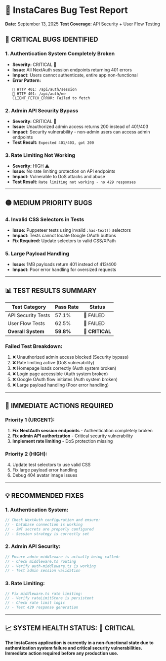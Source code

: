 # 🚨 InstaCares Bug Test Report
**Date:** September 13, 2025
**Test Coverage:** API Security + User Flow Testing

## 🔴 **CRITICAL BUGS IDENTIFIED**

### **1. Authentication System Completely Broken**
- **Severity:** CRITICAL 🚨
- **Issue:** All NextAuth session endpoints returning 401 errors
- **Impact:** Users cannot authenticate, entire app non-functional
- **Error Pattern:** 
  ```
  🔴 HTTP 401: /api/auth/session
  🔴 HTTP 401: /api/auth/me
  CLIENT_FETCH_ERROR: Failed to fetch
  ```

### **2. Admin API Security Bypass**
- **Severity:** CRITICAL 🚨  
- **Issue:** Unauthorized admin access returns 200 instead of 401/403
- **Impact:** Security vulnerability - non-admin users can access admin endpoints
- **Test Result:** `Expected 401/403, got 200`

### **3. Rate Limiting Not Working**
- **Severity:** HIGH ⚠️
- **Issue:** No rate limiting protection on API endpoints
- **Impact:** Vulnerable to DoS attacks and abuse
- **Test Result:** `Rate limiting not working - no 429 responses`

---

## 🟡 **MEDIUM PRIORITY BUGS**

### **4. Invalid CSS Selectors in Tests**
- **Issue:** Puppeteer tests using invalid `:has-text()` selectors
- **Impact:** Tests cannot locate Google OAuth buttons
- **Fix Required:** Update selectors to valid CSS/XPath

### **5. Large Payload Handling**
- **Issue:** 1MB payloads return 401 instead of 413/400
- **Impact:** Poor error handling for oversized requests

---

## 📊 **TEST RESULTS SUMMARY**

| Test Category | Pass Rate | Status |
|---------------|-----------|---------|
| API Security Tests | 57.1% | 🔴 FAILED |
| User Flow Tests | 62.5% | 🔴 FAILED |
| **Overall System** | **59.8%** | **🚨 CRITICAL** |

### **Failed Test Breakdown:**
1. ❌ Unauthorized admin access blocked (Security bypass)
2. ❌ Rate limiting active (DoS vulnerability)  
3. ❌ Homepage loads correctly (Auth system broken)
4. ❌ Login page accessible (Auth system broken)
5. ❌ Google OAuth flow initiates (Auth system broken)
6. ❌ Large payload handling (Poor error handling)

---

## 🔧 **IMMEDIATE ACTIONS REQUIRED**

### **Priority 1 (URGENT):**
1. **Fix NextAuth session endpoints** - Authentication completely broken
2. **Fix admin API authorization** - Critical security vulnerability
3. **Implement rate limiting** - DoS protection missing

### **Priority 2 (HIGH):**
4. Update test selectors to use valid CSS
5. Fix large payload error handling
6. Debug 404 avatar image issues

---

## 💡 **RECOMMENDED FIXES**

### **1. Authentication System:**
```typescript
// Check NextAuth configuration and ensure:
// - Database connection is working
// - JWT secrets are properly configured  
// - Session strategy is correctly set
```

### **2. Admin API Security:**
```typescript
// Ensure admin middleware is actually being called:
// - Check middleware.ts routing
// - Verify auth-middleware.ts is working
// - Test admin session validation
```

### **3. Rate Limiting:**
```typescript
// Fix middleware.ts rate limiting:
// - Verify rateLimitStore is persistent
// - Check rate limit logic
// - Test 429 response generation
```

---

## 📈 **SYSTEM HEALTH STATUS: 🚨 CRITICAL**
**The InstaCares application is currently in a non-functional state due to authentication system failure and critical security vulnerabilities. Immediate action required before any production use.**